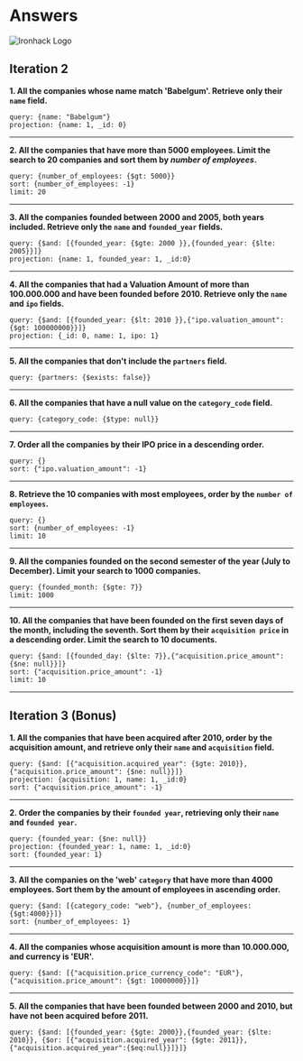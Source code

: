 # Answers

![Ironhack Logo](https://i.imgur.com/1QgrNNw.png)

## Iteration 2

**1. All the companies whose name match 'Babelgum'. Retrieve only their `name` field.**

```shell
query: {name: "Babelgum"}
projection: {name: 1, _id: 0}
```

---

**2. All the companies that have more than 5000 employees. Limit the search to 20 companies and sort them by *number of employees*.**

```shell
query: {number_of_employees: {$gt: 5000}}
sort: {number_of_employees: -1}
limit: 20
```

---

**3. All the companies founded between 2000 and 2005, both years included. Retrieve only the `name` and `founded_year` fields.**

```shell
query: {$and: [{founded_year: {$gte: 2000 }},{founded_year: {$lte: 2005}}]}
projection: {name: 1, founded_year: 1, _id:0}
```

---

**4. All the companies that had a Valuation Amount of more than 100.000.000 and have been founded before 2010. Retrieve only the `name` and `ipo` fields.**

```shell
query: {$and: [{founded_year: {$lt: 2010 }},{"ipo.valuation_amount": {$gt: 100000000}}]}
projection: {_id: 0, name: 1, ipo: 1}
```

---

**5. All the companies that don't include the `partners` field.**

```shell
query: {partners: {$exists: false}}
```

---

**6. All the companies that have a null value on the `category_code` field.**

```shell
query: {category_code: {$type: null}}
```

---

**7. Order all the companies by their IPO price in a descending order.**

```shell
query: {}
sort: {"ipo.valuation_amount": -1}
```

---

**8. Retrieve the 10 companies with most employees, order by the `number of employees`.**

```shell
query: {}
sort: {number_of_employees: -1}
limit: 10
```

---

**9. All the companies founded on the second semester of the year (July to December). Limit your search to 1000 companies.**

```shell
query: {founded_month: {$gte: 7}}
limit: 1000
```

---

**10. All the companies that have been founded on the first seven days of the month, including the seventh. Sort them by their `acquisition price` in a descending order. Limit the search to 10 documents.**

```shell
query: {$and: [{founded_day: {$lte: 7}},{"acquisition.price_amount": {$ne: null}}]}
sort: {"acquisition.price_amount": -1}
limit: 10
```

---

## Iteration 3 (Bonus)

**1. All the companies that have been acquired after 2010, order by the acquisition amount, and retrieve only their `name` and `acquisition` field.**

```shell
query: {$and: [{"acquisition.acquired_year": {$gte: 2010}},{"acquisition.price_amount": {$ne: null}}]}
projection: {acquisition: 1, name: 1, _id:0}
sort: {"acquisition.price_amount": -1}
```

---

**2. Order the companies by their `founded year`, retrieving only their `name` and `founded year`.**

```shell
query: {founded_year: {$ne: null}}
projection: {founded_year: 1, name: 1, _id:0}
sort: {founded_year: 1}
```

---

**3. All the companies on the 'web' `category` that have more than 4000 employees. Sort them by the amount of employees in ascending order.**

```shell
query: {$and: [{category_code: "web"}, {number_of_employees: {$gt:4000}}]}
sort: {number_of_employees: 1}
```

---

**4. All the companies whose acquisition amount is more than 10.000.000, and currency is 'EUR'.**

```shell
query: {$and: [{"acquisition.price_currency_code": "EUR"},{"acquisition.price_amount": {$gt: 10000000}}]}
```

---

**5. All the companies that have been founded between 2000 and 2010, but have not been acquired before 2011.**

```shell
query: {$and: [{founded_year: {$gte: 2000}},{founded_year: {$lte: 2010}}, {$or: [{"acquisition.acquired_year": {$gte: 2011}},{"acquisition.acquired_year":{$eq:null}}]}]}
```
